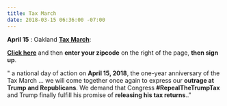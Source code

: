 ```yaml
---
title: Tax March
date: 2018-03-15 06:36:00 -07:00
---
```


 

**April 15** : Oakland [**Tax March**](https://taxmarch.org/events/?source=rtttemail20180315):

[**Click here**](http://https://taxmarch.org/events/?source=rtttemail20180315) and then **enter your zipcode** on the right of the page, **then sign up**.

" a national day of action on **April 15, 2018**, the one-year anniversary of the Tax March ... we will come together once again to express our **outrage at Trump and Republicans**. We demand that Congress **#RepealTheTrumpTax** and Trump finally fulfill his promise of **releasing his tax returns**.."
